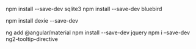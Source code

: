 npm install --save-dev sqlite3
npm install --save-dev bluebird

npm install dexie --save-dev

ng add @angular/material
npm install --save-dev jquery
npm i –save-dev ng2-tooltip-directive